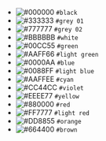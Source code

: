 - ![#000000](https://via.placeholder.com/15/000000/000000.png) `#black`
- ![#333333](https://via.placeholder.com/15/333333/333333.png) `#grey 01`
- ![#777777](https://via.placeholder.com/15/777777/777777.png) `#grey 02`
- ![#BBBBBB](https://via.placeholder.com/15/BBBBBB/BBBBBB.png) `#white`
- ![#00CC55](https://via.placeholder.com/15/00CC55/00CC55.png) `#green`
- ![#AAFF66](https://via.placeholder.com/15/AAFF66/AAFF66.png) `#light green`
- ![#0000AA](https://via.placeholder.com/15/0000AA/0000AA.png) `#blue`
- ![#0088FF](https://via.placeholder.com/15/0088FF/0088FF.png) `#light blue`
- ![#AAFFEE](https://via.placeholder.com/15/AAFFEE/AAFFEE.png) `#cyan`
- ![#CC44CC](https://via.placeholder.com/15/CC44CC/CC44CC.png) `#violet`
- ![#EEEE77](https://via.placeholder.com/15/EEEE77/EEEE77.png) `#yellow`
- ![#880000](https://via.placeholder.com/15/880000/880000.png) `#red`
- ![#FF7777](https://via.placeholder.com/15/FF7777/FF7777.png) `#light red`
- ![#DD8855](https://via.placeholder.com/15/DD8855/DD8855.png) `#orange`
- ![#664400](https://via.placeholder.com/15/664400/664400.png) `#brown`
